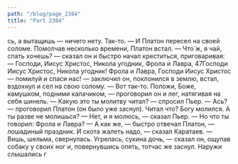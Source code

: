 ```yaml
---
path: "/blog/page_2384"
title: "Part 2384"
---
```


сь, а вытащишь — ничего нету. Так-то. — И Платон пересел на своей соломе.
Помолчав несколько времени, Платон встал.
— Что́ ж, я чай, спать хочешь? — сказал он и быстро начал креститься, приговаривая:
— Господи, Иисус Христос, Никола угодник, Фрола и Лавра, 47Господи Иисус Христос, Никола угодник! Фрола и Лавра, Господи Иисус Христос — помилуй и спаси нас! — заключил он, поклонился в землю, встал, вздохнул и сел на свою солому. — Вот так-то. Положи, Боже, камушком, подними калачиком, — проговорил он и лег, натягивая на себя шинель.
— Какую это ты молитву читал? — спросил Пьер.
— Ась? — проговорил Платон (он было уже заснул). Читал что́? Богу молился. А ты разве не молишься?
— Нет, и я молюсь, — сказал Пьер. — Но что ты говорил: Фрола и Лавра?
— А как же, — быстро отвечал Платон, — лошадиный праздник. И скота жалеть надо, — сказал Каратаев. — Вишь, шельма, свернулась. Угрелась, сукина дочь, — сказал он, ощупав собаку у своих ног и, повернувшись опять, тотчас же заснул.
Наружи слышались г
